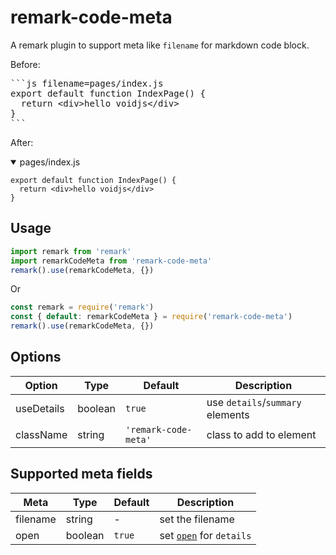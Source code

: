 # remark-code-meta

A remark plugin to support meta like `filename` for markdown code block.

Before:

<pre>
```js filename=pages/index.js
export default function IndexPage() {
  return &lt;div>hello voidjs&lt;/div>
}
```
</pre>

After:

<details open>
  <summary>pages/index.js</summary>
<pre>
<code><span>export</span> <span>default</span> <span>function</span> <span>IndexPage</span><span>(</span><span>)</span> <span>{</span>
  <span>return</span> <span>&lt;</span>div<span>&gt;</span>hello voidjs<span>&lt;</span><span>/</span>div<span>&gt;</span>
<span>}</span></code></pre>
</details>

## Usage

```js
import remark from 'remark'
import remarkCodeMeta from 'remark-code-meta'
remark().use(remarkCodeMeta, {})
```

Or

```js
const remark = require('remark')
const { default: remarkCodeMeta } = require('remark-code-meta')
remark().use(remarkCodeMeta, {})
```

## Options

| Option     | Type    | Default              | Description                      |
| ---------- | ------- | -------------------- | -------------------------------- |
| useDetails | boolean | `true`               | use `details`/`summary` elements |
| className  | string  | `'remark-code-meta'` | class to add to element          |

## Supported meta fields

| Meta     | Type    | Default | Description                                                                                              |
| -------- | ------- | ------- | -------------------------------------------------------------------------------------------------------- |
| filename | string  | -       | set the filename                                                                                         |
| open     | boolean | `true`  | set [`open`](https://developer.mozilla.org/en-US/docs/Web/HTML/Element/details#attributes) for `details` |
